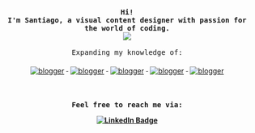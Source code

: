 <div align="justify">

<!-- Profile -->
<p align="left"><strong><samp></samp></strong></p>
  <p align="center">
    <samp>
      <b>
        Hi!
      <br>
        I'm Santiago, a visual content designer with passion for the world of coding.
      </b>
      <br>
        <image src="https://readme-typing-svg.herokuapp.com?font=Iosevka&size=16&color=6791c9&center=true&width=410&height=45&lines=The+revolution+will+be+codified.">
      <br>
      <br>
        Expanding my knowledge of:
      </b>
      
  


<p align="center">
  <a href="#">
    <img src="https://img.shields.io/badge/css3-%231572B6.svg?style=for-the-badge&logo=css3&logoColor=white" alt="blogger" style="vertical-align:top; margin:6px 4px">
  </a>  
 <a href="#">
    <img src="https://img.shields.io/badge/html5-%23E34F26.svg?style=for-the-badge&logo=html5&logoColor=white" alt="blogger" style="vertical-align:top; margin:6px 4px">
  </a>  
 <a href="#">
    <img src="https://img.shields.io/badge/javascript-%23323330.svg?style=for-the-badge&logo=javascript&logoColor=%23F7DF1E" alt="blogger" style="vertical-align:top; margin:6px 4px">
  </a>  
  <a href="#">
    <img src="https://img.shields.io/badge/bootstrap-%23563D7C.svg?style=for-the-badge&logo=bootstrap&logoColor=white" alt="blogger" style="vertical-align:top; margin:6px 4px">
  </a> 
    <a href="#">
    <img src="https://img.shields.io/badge/react-%2320232a.svg?style=for-the-badge&logo=react&logoColor=%2361DAFB" alt="blogger" style="vertical-align:top; margin:6px 4px">
  </a> 
</p> 
<br>
  

<p align="left"><strong><samp></samp></strong></p>
  <p align="center">
    <samp>
      <b>
        Feel free to reach me via:
        </br>

<div id="badges" align="center">
  <a target="_blank" href="https://www.linkedin.com/in/santiago-sanchez-sanchez-53828790/">
    <img src="https://img.shields.io/badge/LinkedIn-blue?style=for-the-badge&logo=linkedin&logoColor=white" alt="LinkedIn Badge"/>
  </a>
  </p>
